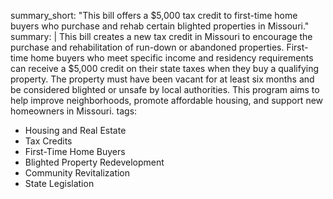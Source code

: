 summary_short: "This bill offers a $5,000 tax credit to first-time home buyers who purchase and rehab certain blighted properties in Missouri."
summary: |
  This bill creates a new tax credit in Missouri to encourage the purchase and rehabilitation of run-down or abandoned properties. First-time home buyers who meet specific income and residency requirements can receive a $5,000 credit on their state taxes when they buy a qualifying property. The property must have been vacant for at least six months and be considered blighted or unsafe by local authorities. This program aims to help improve neighborhoods, promote affordable housing, and support new homeowners in Missouri.
tags:
  - Housing and Real Estate
  - Tax Credits
  - First-Time Home Buyers
  - Blighted Property Redevelopment
  - Community Revitalization
  - State Legislation
